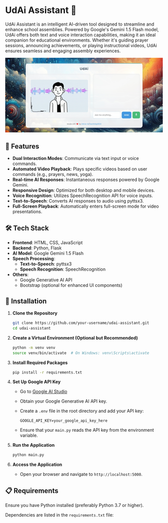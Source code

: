# UdAi Assistant 🤖

UdAi Assistant is an intelligent AI-driven tool designed to streamline and enhance school assemblies. Powered by Google's Gemini 1.5 Flash model, UdAi offers both text and voice interaction capabilities, making it an ideal companion for educational environments. Whether it's guiding prayer sessions, announcing achievements, or playing instructional videos, UdAi ensures seamless and engaging assembly experiences.

![UdAi Interface](https://github.com/INTROX-AI/INTROX-AI/blob/eceefd0da19781bd943052b117ad97ed3fea77e1/assets/screenshotudai.jpeg)

## 🌟 Features

- **Dual Interaction Modes**: Communicate via text input or voice commands.
- **Automated Video Playback**: Plays specific videos based on user commands (e.g., prayers, news, yoga).
- **Real-time AI Responses**: Instantaneous responses powered by Google Gemini.
- **Responsive Design**: Optimized for both desktop and mobile devices.
- **Voice Recognition**: Utilizes SpeechRecognition API for voice inputs.
- **Text-to-Speech**: Converts AI responses to audio using pyttsx3.
- **Full-Screen Playback**: Automatically enters full-screen mode for video presentations.

## 🛠️ Tech Stack

- **Frontend**: HTML, CSS, JavaScript
- **Backend**: Python, Flask
- **AI Model**: Google Gemini 1.5 Flash
- **Speech Processing**:
  - **Text-to-Speech**: pyttsx3
  - **Speech Recognition**: SpeechRecognition
- **Others**:
  - Google Generative AI API
  - Bootstrap (optional for enhanced UI components)

## 🚀 Installation

1. **Clone the Repository**

   ```bash
   git clone https://github.com/your-username/udai-assistant.git
   cd udai-assistant
   ```

2. **Create a Virtual Environment (Optional but Recommended)**

   ```bash
   python -m venv venv
   source venv/bin/activate  # On Windows: venv\Scripts\activate
   ```

3. **Install Required Packages**

   ```bash
   pip install -r requirements.txt
   ```

4. **Set Up Google API Key**

   - Go to [Google AI Studio](https://aistudio.google.com/)
   - Obtain your Google Generative AI API key.
   - Create a `.env` file in the root directory and add your API key:

     ```env
     GOOGLE_API_KEY=your_google_api_key_here
     ```

   - Ensure that your `main.py` reads the API key from the environment variable.

5. **Run the Application**

   ```bash
   python main.py
   ```

6. **Access the Application**

   - Open your browser and navigate to `http://localhost:5000`.

## 📋 Requirements

Ensure you have Python installed (preferably Python 3.7 or higher).

Dependencies are listed in the `requirements.txt` file:
